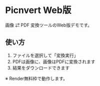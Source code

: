# Picnvert Web版

画像 ⇄ PDF 変換ツールのWeb版デモです。

## 使い方

1. ファイルを選択して「変換実行」
2. PDFは画像に、画像はPDFに変換されます
3. 結果をダウンロードできます

※ Render無料枠で動作します。
